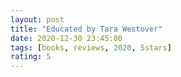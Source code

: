 ```yaml
---
layout: post
title: "Educated by Tara Westover"
date: 2020-12-30 23:45:00
tags: [books, reviews, 2020, 5stars]
rating: 5
---
```


